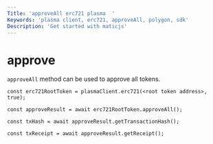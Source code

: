 ```yaml
---
Title: 'approveAll erc721 plasma  '
Keywords: 'plasma client, erc721, approveAll, polygon, sdk'
Description: 'Get started with maticjs'
---
```


# approve

`approveAll` method can be used to approve all tokens.

```
const erc721RootToken = plasmaClient.erc721(<root token address>, true);

const approveResult = await erc721RootToken.approveAll();

const txHash = await approveResult.getTransactionHash();

const txReceipt = await approveResult.getReceipt();

```
